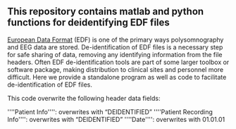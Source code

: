## This repository contains matlab and python functions for deidentifying EDF files

[European Data Format](https://www.edfplus.info/) (EDF) is one of the primary ways polysomnography and EEG data are stored. De-identification of EDF files is a necessary step for safe sharing of data, removing any identifying information from the file headers. Often EDF de-identification tools are part of some larger toolbox or software package, making distribution to clinical sites and personnel more difficult. Here we provide a standalone program as well as code to facilitate de-identification of EDF files.

This code overwrite the following header data fields:

''''Patient Info'''': overwrites with “DEIDENTIFIED”
''''Patient Recording Info'''': overwrites with “DEIDENTIFIED”
''''Date'''': overwrites with 01.01.01
